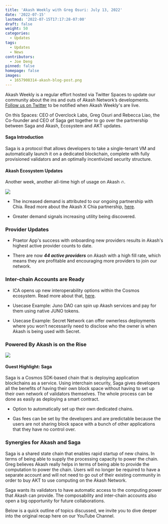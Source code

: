 ```yaml
---
title: 'Akash Weekly with Greg Osuri: July 13, 2022'
date: '2022-07-15'
lastmod: '2022-07-15T17:17:28-07:00'
draft: false
weight: 50
categories:
  - Updates
tags:
  - Updates
  - News
contributors:
  - Joe Deng
pinned: false
homepage: false
images:
  - 1657908314-akash-blog-post.png
---
```

Akash Weekly is a regular effort hosted via Twitter Spaces to update our community about the ins and outs of Akash Network’s developments. [Follow us on Twitter](https://twitter.com/akashnet_) to be notified when Akash Weekly's are live.

On this Spaces: CEO of Overclock Labs, Greg Osuri and Rebecca Liao, the Co-founder and CEO of Saga get together to go over the partnership between Saga and Akash, Ecosystem and AKT updates.

#### **Saga Introduction**

Saga is a protocol that allows developers to take a single-tenant VM and automatically launch it on a dedicated blockchain, complete with fully provisioned validators and an optimally incentivized security structure.

#### **Akash Ecosystem Updates** 

Another week, another all-time high of usage on Akash 🔥.

![](https://www.datocms-assets.com/45776/1657930634-unnamed-2.png)

*   The increased demand is attributed to our ongoing partnership with Chia. Read more about the Akash X Chia partnership, [here](https://www.prnewswire.com/news-releases/akash-network-adds-support-for-chia-network-301462805.html). 
    
*   Greater demand signals increasing utility being discovered.
    

### Provider Updates

*   Praetor App's success with onboarding new providers results in Akash's highest active provider counts to date. 
    
*   There are now _**44 active providers**_ on Akash with a high fill rate, which means they are profitable and encouraging more providers to join our network.
    

### Inter-chain Accounts are Ready

*   ICA opens up new interoperability options within the Cosmos ecosystem. Read more about that, [here](https://blog.cosmos.network/interchain-accounts-take-cosmos-interoperability-to-the-next-level-39c9a8aad4ad). 
    
*   Usecase Example: Juno DAO can spin up Akash services and pay for them using native JUNO tokens.
    
*   Usecase Example: Secret Network can offer ownerless deployments where you won’t necessarily need to disclose who the owner is when Akash is being used with Secret.
    

### Powered By Akash is on the Rise

![](https://www.datocms-assets.com/45776/1657908793-unnamed-1.png)

#### **Guest Highlight: Saga**

Saga is a Cosmos SDK-based chain that is deploying application blockchains as a service. Using interchain security, Saga gives developers all the benefits of having their own block space without having to set up their own network of validators themselves. The whole process can be done as easily as deploying a smart contract. 

*   Option to automatically set up their own dedicated chains.
    
*   Gas fees can be set by the developers and are predictable because the users are not sharing block space with a bunch of other applications that they have no control over.
    

### **Synergies for Akash and Saga**

Saga is a shared state chain that enables rapid startup of new chains. In terms of being able to supply the processing capacity to power the chain. Greg believes Akash really helps in terms of being able to provide the computation to power the chain. Users will no longer be required to have a separate account and will not need to go out of their existing community in order to buy AKT to use computing on the Akash Network.

Saga wants its validators to have automatic access to the computing power that Akash can provide. The composability and inter-chain accounts also open a big opportunity for future collaborations.

Below is a quick outline of topics discussed, we invite you to dive deeper into the original recap here on our YouTube Channel.